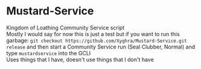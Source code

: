 # Mustard-Service

Kingdom of Loathing Community Service script  
Mostly I would say for now this is just a test but if you want to run this garbage: `git checkout https://github.com/Xyghra/Mustard-Service.git release` and then start a Community Service run (Seal Clubber, Normal) and type `mustardservice` into the GCLI  
Uses things that I have, doesn't use things that I don't have
